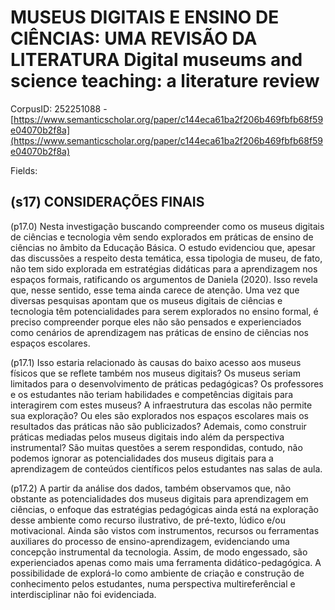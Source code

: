 # MUSEUS DIGITAIS E ENSINO DE CIÊNCIAS: UMA REVISÃO DA LITERATURA Digital museums and science teaching: a literature review

CorpusID: 252251088 - [https://www.semanticscholar.org/paper/c144eca61ba2f206b469fbfb68f59e04070b2f8a](https://www.semanticscholar.org/paper/c144eca61ba2f206b469fbfb68f59e04070b2f8a)

Fields: 

## (s17) CONSIDERAÇÕES FINAIS
(p17.0) Nesta investigação buscando compreender como os museus digitais de ciências e tecnologia vêm sendo explorados em práticas de ensino de ciências no âmbito da Educação Básica. O estudo evidenciou que, apesar das discussões a respeito desta temática, essa tipologia de museu, de fato, não tem sido explorada em estratégias didáticas para a aprendizagem nos espaços formais, ratificando os argumentos de Daniela (2020). Isso revela que, nesse sentido, esse tema ainda carece de atenção. Uma vez que diversas pesquisas apontam que os museus digitais de ciências e tecnologia têm potencialidades para serem explorados no ensino formal, é preciso compreender porque eles não são pensados e experienciados como cenários de aprendizagem nas práticas de ensino de ciências nos espaços escolares.

(p17.1) Isso estaria relacionado às causas do baixo acesso aos museus físicos que se reflete também nos museus digitais? Os museus seriam limitados para o desenvolvimento de práticas pedagógicas? Os professores e os estudantes não teriam habilidades e competências digitais para interagirem com estes museus? A infraestrutura das escolas não permite sua exploração? Ou eles são explorados nos espaços escolares mais os resultados das práticas não são publicizados? Ademais, como construir práticas mediadas pelos museus digitais indo além da perspectiva instrumental? São muitas questões a serem respondidas, contudo, não podemos ignorar as potencialidades dos museus digitais para a aprendizagem de conteúdos científicos pelos estudantes nas salas de aula.

(p17.2) A partir da análise dos dados, também observamos que, não obstante as potencialidades dos museus digitais para aprendizagem em ciências, o enfoque das estratégias pedagógicas ainda está na exploração desse ambiente como recurso ilustrativo, de pré-texto, lúdico e/ou motivacional. Ainda são vistos com instrumentos, recursos ou ferramentas auxiliares do processo de ensino-aprendizagem, evidenciando uma concepção instrumental da tecnologia. Assim, de modo engessado, são experienciados apenas como mais uma ferramenta didático-pedagógica. A possibilidade de explorá-lo como ambiente de criação e construção de conhecimento pelos estudantes, numa perspectiva multireferêncial e interdisciplinar não foi evidenciada.
